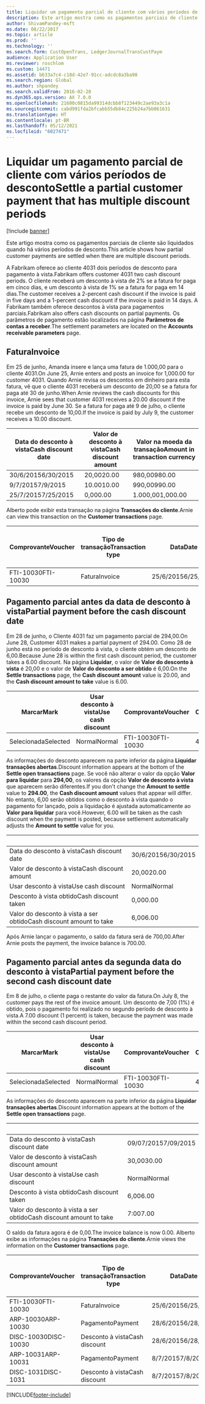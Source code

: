 ```yaml
---
title: Liquidar um pagamento parcial de cliente com vários períodos de desconto
description: Este artigo mostra como os pagamentos parciais de cliente são liquidados quando há vários períodos de desconto.
author: ShivamPandey-msft
ms.date: 08/22/2017
ms.topic: article
ms.prod: ''
ms.technology: ''
ms.search.form: CustOpenTrans, LedgerJournalTransCustPaym
audience: Application User
ms.reviewer: roschlom
ms.custom: 14471
ms.assetid: b633a7c4-c18d-42e7-91cc-adcdc8a3ba98
ms.search.region: Global
ms.author: shpandey
ms.search.validFrom: 2016-02-28
ms.dyn365.ops.version: AX 7.0.0
ms.openlocfilehash: 21600c0815da99314dcbb8f123449c2ae93a3c1a
ms.sourcegitcommit: cabd991fda2bfcabb55db84c225b24a7bb061631
ms.translationtype: HT
ms.contentlocale: pt-BR
ms.lasthandoff: 05/12/2021
ms.locfileid: "6027471"
---
```

# <a name="settle-a-partial-customer-payment-that-has-multiple-discount-periods"></a><span data-ttu-id="ec6c0-103">Liquidar um pagamento parcial de cliente com vários períodos de desconto</span><span class="sxs-lookup"><span data-stu-id="ec6c0-103">Settle a partial customer payment that has multiple discount periods</span></span>

[!include [banner](../includes/banner.md)]

<span data-ttu-id="ec6c0-104">Este artigo mostra como os pagamentos parciais de cliente são liquidados quando há vários períodos de desconto.</span><span class="sxs-lookup"><span data-stu-id="ec6c0-104">This article shows how partial customer payments are settled when there are multiple discount periods.</span></span>

<span data-ttu-id="ec6c0-105">A Fabrikam oferece ao cliente 4031 dois períodos de desconto para pagamento à vista.</span><span class="sxs-lookup"><span data-stu-id="ec6c0-105">Fabrikam offers customer 4031 two cash discount periods.</span></span> <span data-ttu-id="ec6c0-106">O cliente receberá um desconto à vista de 2% se a fatura for paga em cinco dias, e um desconto à vista de 1% se a fatura for paga em 14 dias.</span><span class="sxs-lookup"><span data-stu-id="ec6c0-106">The customer receives a 2-percent cash discount if the invoice is paid in five days and a 1-percent cash discount if the invoice is paid in 14 days.</span></span> <span data-ttu-id="ec6c0-107">A Fabrikam também oferece descontos à vista para pagamentos parciais.</span><span class="sxs-lookup"><span data-stu-id="ec6c0-107">Fabrikam also offers cash discounts on partial payments.</span></span> <span data-ttu-id="ec6c0-108">Os parâmetros de pagamento estão localizados na página **Parâmetros de contas a receber**.</span><span class="sxs-lookup"><span data-stu-id="ec6c0-108">The settlement parameters are located on the **Accounts receivable parameters** page.</span></span>

## <a name="invoice"></a><span data-ttu-id="ec6c0-109">Fatura</span><span class="sxs-lookup"><span data-stu-id="ec6c0-109">Invoice</span></span>
<span data-ttu-id="ec6c0-110">Em 25 de junho, Amanda insere e lança uma fatura de 1.000,00 para o cliente 4031.</span><span class="sxs-lookup"><span data-stu-id="ec6c0-110">On June 25, Arnie enters and posts an invoice for 1,000.00 for customer 4031.</span></span> <span data-ttu-id="ec6c0-111">Quando Arnie revisa os descontos em dinheiro para esta fatura, vê que o cliente 4031 receberá um desconto de 20,00 se a fatura for paga até 30 de junho.</span><span class="sxs-lookup"><span data-stu-id="ec6c0-111">When Arnie reviews the cash discounts for this invoice, Arnie sees that customer 4031 receives a 20.00 discount if the invoice is paid by June 30.</span></span> <span data-ttu-id="ec6c0-112">Se a fatura for paga até 9 de julho, o cliente recebe um desconto de 10,00.</span><span class="sxs-lookup"><span data-stu-id="ec6c0-112">If the invoice is paid by July 9, the customer receives a 10.00 discount.</span></span>

| <span data-ttu-id="ec6c0-113">Data do desconto à vista</span><span class="sxs-lookup"><span data-stu-id="ec6c0-113">Cash discount date</span></span> | <span data-ttu-id="ec6c0-114">Valor de desconto à vista</span><span class="sxs-lookup"><span data-stu-id="ec6c0-114">Cash discount amount</span></span> | <span data-ttu-id="ec6c0-115">Valor na moeda da transação</span><span class="sxs-lookup"><span data-stu-id="ec6c0-115">Amount in transaction currency</span></span> |
|--------------------|----------------------|--------------------------------|
| <span data-ttu-id="ec6c0-116">30/6/2015</span><span class="sxs-lookup"><span data-stu-id="ec6c0-116">6/30/2015</span></span>          | <span data-ttu-id="ec6c0-117">20,00</span><span class="sxs-lookup"><span data-stu-id="ec6c0-117">20.00</span></span>                | <span data-ttu-id="ec6c0-118">980,00</span><span class="sxs-lookup"><span data-stu-id="ec6c0-118">980.00</span></span>                         |
| <span data-ttu-id="ec6c0-119">9/7/2015</span><span class="sxs-lookup"><span data-stu-id="ec6c0-119">7/9/2015</span></span>           | <span data-ttu-id="ec6c0-120">10.00</span><span class="sxs-lookup"><span data-stu-id="ec6c0-120">10.00</span></span>                | <span data-ttu-id="ec6c0-121">990,00</span><span class="sxs-lookup"><span data-stu-id="ec6c0-121">990.00</span></span>                         |
| <span data-ttu-id="ec6c0-122">25/7/2015</span><span class="sxs-lookup"><span data-stu-id="ec6c0-122">7/25/2015</span></span>          | <span data-ttu-id="ec6c0-123">0,00</span><span class="sxs-lookup"><span data-stu-id="ec6c0-123">0.00</span></span>                 | <span data-ttu-id="ec6c0-124">1.000,00</span><span class="sxs-lookup"><span data-stu-id="ec6c0-124">1,000.00</span></span>                       |

<span data-ttu-id="ec6c0-125">Alberto pode exibir esta transação na página **Transações do cliente**.</span><span class="sxs-lookup"><span data-stu-id="ec6c0-125">Arnie can view this transaction on the **Customer transactions** page.</span></span>

| <span data-ttu-id="ec6c0-126">Comprovante</span><span class="sxs-lookup"><span data-stu-id="ec6c0-126">Voucher</span></span>   | <span data-ttu-id="ec6c0-127">Tipo de transação</span><span class="sxs-lookup"><span data-stu-id="ec6c0-127">Transaction type</span></span> | <span data-ttu-id="ec6c0-128">Data</span><span class="sxs-lookup"><span data-stu-id="ec6c0-128">Date</span></span>      | <span data-ttu-id="ec6c0-129">Fatura</span><span class="sxs-lookup"><span data-stu-id="ec6c0-129">Invoice</span></span> | <span data-ttu-id="ec6c0-130">Valor em débito na moeda da transação</span><span class="sxs-lookup"><span data-stu-id="ec6c0-130">Amount in transaction currency debit</span></span> | <span data-ttu-id="ec6c0-131">Valor em crédito na moeda da transação</span><span class="sxs-lookup"><span data-stu-id="ec6c0-131">Amount in transaction currency credit</span></span> | <span data-ttu-id="ec6c0-132">Saldo</span><span class="sxs-lookup"><span data-stu-id="ec6c0-132">Balance</span></span>  | <span data-ttu-id="ec6c0-133">Moeda</span><span class="sxs-lookup"><span data-stu-id="ec6c0-133">Currency</span></span> |
|-----------|------------------|-----------|---------|--------------------------------------|---------------------------------------|----------|----------|
| <span data-ttu-id="ec6c0-134">FTI-10030</span><span class="sxs-lookup"><span data-stu-id="ec6c0-134">FTI-10030</span></span> | <span data-ttu-id="ec6c0-135">Fatura</span><span class="sxs-lookup"><span data-stu-id="ec6c0-135">Invoice</span></span>          | <span data-ttu-id="ec6c0-136">25/6/2015</span><span class="sxs-lookup"><span data-stu-id="ec6c0-136">6/25/2015</span></span> | <span data-ttu-id="ec6c0-137">10030</span><span class="sxs-lookup"><span data-stu-id="ec6c0-137">10030</span></span>   | <span data-ttu-id="ec6c0-138">1.000,00</span><span class="sxs-lookup"><span data-stu-id="ec6c0-138">1,000.00</span></span>                             |                                       | <span data-ttu-id="ec6c0-139">1.000,00</span><span class="sxs-lookup"><span data-stu-id="ec6c0-139">1,000.00</span></span> | <span data-ttu-id="ec6c0-140">USD</span><span class="sxs-lookup"><span data-stu-id="ec6c0-140">USD</span></span>      |

## <a name="partial-payment-before-the-cash-discount-date"></a><span data-ttu-id="ec6c0-141">Pagamento parcial antes da data de desconto à vista</span><span class="sxs-lookup"><span data-stu-id="ec6c0-141">Partial payment before the cash discount date</span></span>
<span data-ttu-id="ec6c0-142">Em 28 de junho, o Cliente 4031 faz um pagamento parcial de 294,00.</span><span class="sxs-lookup"><span data-stu-id="ec6c0-142">On June 28, Customer 4031 makes a partial payment of 294.00.</span></span> <span data-ttu-id="ec6c0-143">Como 28 de junho está no período de desconto à vista, o cliente obtém um desconto de 6,00.</span><span class="sxs-lookup"><span data-stu-id="ec6c0-143">Because June 28 is within the first cash discount period, the customer takes a 6.00 discount.</span></span> <span data-ttu-id="ec6c0-144">Na página **Liquidar**, o valor de **Valor do desconto à vista** é 20,00 e o valor de **Valor do desconto a ser obtido** é 6,00.</span><span class="sxs-lookup"><span data-stu-id="ec6c0-144">On the **Settle transactions** page, the **Cash discount amount** value is 20.00, and the **Cash discount amount to take** value is 6.00.</span></span>

| <span data-ttu-id="ec6c0-145">Marcar</span><span class="sxs-lookup"><span data-stu-id="ec6c0-145">Mark</span></span>     | <span data-ttu-id="ec6c0-146">Usar desconto à vista</span><span class="sxs-lookup"><span data-stu-id="ec6c0-146">Use cash discount</span></span> | <span data-ttu-id="ec6c0-147">Comprovante</span><span class="sxs-lookup"><span data-stu-id="ec6c0-147">Voucher</span></span>   | <span data-ttu-id="ec6c0-148">Conta</span><span class="sxs-lookup"><span data-stu-id="ec6c0-148">Account</span></span> | <span data-ttu-id="ec6c0-149">Data</span><span class="sxs-lookup"><span data-stu-id="ec6c0-149">Date</span></span>      | <span data-ttu-id="ec6c0-150">Data de conclusão</span><span class="sxs-lookup"><span data-stu-id="ec6c0-150">Due date</span></span>  | <span data-ttu-id="ec6c0-151">Fatura</span><span class="sxs-lookup"><span data-stu-id="ec6c0-151">Invoice</span></span> | <span data-ttu-id="ec6c0-152">Valor na moeda da transação</span><span class="sxs-lookup"><span data-stu-id="ec6c0-152">Amount in transaction currency</span></span> | <span data-ttu-id="ec6c0-153">Moeda</span><span class="sxs-lookup"><span data-stu-id="ec6c0-153">Currency</span></span> | <span data-ttu-id="ec6c0-154">Valor para liquidar</span><span class="sxs-lookup"><span data-stu-id="ec6c0-154">Amount to settle</span></span> |
|----------|-------------------|-----------|---------|-----------|-----------|---------|--------------------------------|----------|------------------|
| <span data-ttu-id="ec6c0-155">Selecionada</span><span class="sxs-lookup"><span data-stu-id="ec6c0-155">Selected</span></span> | <span data-ttu-id="ec6c0-156">Normal</span><span class="sxs-lookup"><span data-stu-id="ec6c0-156">Normal</span></span>            | <span data-ttu-id="ec6c0-157">FTI-10030</span><span class="sxs-lookup"><span data-stu-id="ec6c0-157">FTI-10030</span></span> | <span data-ttu-id="ec6c0-158">4031</span><span class="sxs-lookup"><span data-stu-id="ec6c0-158">4031</span></span>    | <span data-ttu-id="ec6c0-159">25/6/2015</span><span class="sxs-lookup"><span data-stu-id="ec6c0-159">6/25/2015</span></span> | <span data-ttu-id="ec6c0-160">25/7/2015</span><span class="sxs-lookup"><span data-stu-id="ec6c0-160">7/25/2015</span></span> | <span data-ttu-id="ec6c0-161">10030</span><span class="sxs-lookup"><span data-stu-id="ec6c0-161">10030</span></span>   | <span data-ttu-id="ec6c0-162">1.000,00</span><span class="sxs-lookup"><span data-stu-id="ec6c0-162">1,000.00</span></span>                       | <span data-ttu-id="ec6c0-163">USD</span><span class="sxs-lookup"><span data-stu-id="ec6c0-163">USD</span></span>      | <span data-ttu-id="ec6c0-164">294,00</span><span class="sxs-lookup"><span data-stu-id="ec6c0-164">294.00</span></span>           |

<span data-ttu-id="ec6c0-165">As informações do desconto aparecem na parte inferior da página **Liquidar transações abertas**.</span><span class="sxs-lookup"><span data-stu-id="ec6c0-165">Discount information appears at the bottom of the **Settle open transactions** page.</span></span> <span data-ttu-id="ec6c0-166">Se você não alterar o valor da opção **Valor para liquidar** para **294,00**, os valores da opção **Valor de desconto à vista** que aparecem serão diferentes.</span><span class="sxs-lookup"><span data-stu-id="ec6c0-166">If you don't change the **Amount to settle** value to **294.00**, the **Cash discount amount** values that appear will differ.</span></span> <span data-ttu-id="ec6c0-167">No entanto, 6,00 serão obtidos como o desconto à vista quando o pagamento for lançado, pois a liquidação é ajustada automaticamente ao **Valor para liquidar** para você.</span><span class="sxs-lookup"><span data-stu-id="ec6c0-167">However, 6.00 will be taken as the cash discount when the payment is posted, because settlement automatically adjusts the **Amount to settle** value for you.</span></span>

| &nbsp;                       | &nbsp;    |
|------------------------------|-----------|
| <span data-ttu-id="ec6c0-168">Data do desconto à vista</span><span class="sxs-lookup"><span data-stu-id="ec6c0-168">Cash discount date</span></span>           | <span data-ttu-id="ec6c0-169">30/6/2015</span><span class="sxs-lookup"><span data-stu-id="ec6c0-169">6/30/2015</span></span> |
| <span data-ttu-id="ec6c0-170">Valor de desconto à vista</span><span class="sxs-lookup"><span data-stu-id="ec6c0-170">Cash discount amount</span></span>         | <span data-ttu-id="ec6c0-171">20,00</span><span class="sxs-lookup"><span data-stu-id="ec6c0-171">20.00</span></span>     |
| <span data-ttu-id="ec6c0-172">Usar desconto à vista</span><span class="sxs-lookup"><span data-stu-id="ec6c0-172">Use cash discount</span></span>            | <span data-ttu-id="ec6c0-173">Normal</span><span class="sxs-lookup"><span data-stu-id="ec6c0-173">Normal</span></span>    |
| <span data-ttu-id="ec6c0-174">Desconto à vista obtido</span><span class="sxs-lookup"><span data-stu-id="ec6c0-174">Cash discount taken</span></span>          | <span data-ttu-id="ec6c0-175">0,00</span><span class="sxs-lookup"><span data-stu-id="ec6c0-175">0.00</span></span>      |
| <span data-ttu-id="ec6c0-176">Valor do desconto à vista a ser obtido</span><span class="sxs-lookup"><span data-stu-id="ec6c0-176">Cash discount amount to take</span></span> | <span data-ttu-id="ec6c0-177">6,00</span><span class="sxs-lookup"><span data-stu-id="ec6c0-177">6.00</span></span>      |

<span data-ttu-id="ec6c0-178">Após Arnie lançar o pagamento, o saldo da fatura será de 700,00.</span><span class="sxs-lookup"><span data-stu-id="ec6c0-178">After Arnie posts the payment, the invoice balance is 700.00.</span></span>

## <a name="partial-payment-before-the-second-cash-discount-date"></a><span data-ttu-id="ec6c0-179">Pagamento parcial antes da segunda data do desconto à vista</span><span class="sxs-lookup"><span data-stu-id="ec6c0-179">Partial payment before the second cash discount date</span></span>
<span data-ttu-id="ec6c0-180">Em 8 de julho, o cliente paga o restante do valor da fatura.</span><span class="sxs-lookup"><span data-stu-id="ec6c0-180">On July 8, the customer pays the rest of the invoice amount.</span></span> <span data-ttu-id="ec6c0-181">Um desconto de 7,00 (1%) é obtido, pois o pagamento foi realizado no segundo período de desconto à vista.</span><span class="sxs-lookup"><span data-stu-id="ec6c0-181">A 7.00 discount (1 percent) is taken, because the payment was made within the second cash discount period.</span></span>

| <span data-ttu-id="ec6c0-182">Marcar</span><span class="sxs-lookup"><span data-stu-id="ec6c0-182">Mark</span></span>     | <span data-ttu-id="ec6c0-183">Usar desconto à vista</span><span class="sxs-lookup"><span data-stu-id="ec6c0-183">Use cash discount</span></span> | <span data-ttu-id="ec6c0-184">Comprovante</span><span class="sxs-lookup"><span data-stu-id="ec6c0-184">Voucher</span></span>   | <span data-ttu-id="ec6c0-185">Conta</span><span class="sxs-lookup"><span data-stu-id="ec6c0-185">Account</span></span> | <span data-ttu-id="ec6c0-186">Data</span><span class="sxs-lookup"><span data-stu-id="ec6c0-186">Date</span></span>      | <span data-ttu-id="ec6c0-187">Data de conclusão</span><span class="sxs-lookup"><span data-stu-id="ec6c0-187">Due date</span></span>  | <span data-ttu-id="ec6c0-188">Fatura</span><span class="sxs-lookup"><span data-stu-id="ec6c0-188">Invoice</span></span> | <span data-ttu-id="ec6c0-189">Valor em débito na moeda da transação</span><span class="sxs-lookup"><span data-stu-id="ec6c0-189">Amount in transaction currency debit</span></span> | <span data-ttu-id="ec6c0-190">Valor em crédito na moeda da transação</span><span class="sxs-lookup"><span data-stu-id="ec6c0-190">Amount in transaction currency credit</span></span> | <span data-ttu-id="ec6c0-191">Moeda</span><span class="sxs-lookup"><span data-stu-id="ec6c0-191">Currency</span></span> | <span data-ttu-id="ec6c0-192">Valor para liquidar</span><span class="sxs-lookup"><span data-stu-id="ec6c0-192">Amount to settle</span></span> |
|----------|-------------------|-----------|---------|-----------|-----------|---------|--------------------------------------|---------------------------------------|----------|------------------|
| <span data-ttu-id="ec6c0-193">Selecionada</span><span class="sxs-lookup"><span data-stu-id="ec6c0-193">Selected</span></span> | <span data-ttu-id="ec6c0-194">Normal</span><span class="sxs-lookup"><span data-stu-id="ec6c0-194">Normal</span></span>            | <span data-ttu-id="ec6c0-195">FTI-10030</span><span class="sxs-lookup"><span data-stu-id="ec6c0-195">FTI-10030</span></span> | <span data-ttu-id="ec6c0-196">4031</span><span class="sxs-lookup"><span data-stu-id="ec6c0-196">4031</span></span>    | <span data-ttu-id="ec6c0-197">25/6/2015</span><span class="sxs-lookup"><span data-stu-id="ec6c0-197">6/25/2015</span></span> | <span data-ttu-id="ec6c0-198">25/7/2015</span><span class="sxs-lookup"><span data-stu-id="ec6c0-198">7/25/2015</span></span> | <span data-ttu-id="ec6c0-199">10030</span><span class="sxs-lookup"><span data-stu-id="ec6c0-199">10030</span></span>   | <span data-ttu-id="ec6c0-200">700.00</span><span class="sxs-lookup"><span data-stu-id="ec6c0-200">700.00</span></span>                               |                                       | <span data-ttu-id="ec6c0-201">USD</span><span class="sxs-lookup"><span data-stu-id="ec6c0-201">USD</span></span>      | <span data-ttu-id="ec6c0-202">693.00</span><span class="sxs-lookup"><span data-stu-id="ec6c0-202">693.00</span></span>           |

<span data-ttu-id="ec6c0-203">As informações do desconto aparecem na parte inferior da página **Liquidar transações abertas**.</span><span class="sxs-lookup"><span data-stu-id="ec6c0-203">Discount information appears at the bottom of the **Settle open transactions** page.</span></span>

| &nbsp;                       | &nbsp;    |
|------------------------------|-----------|
| <span data-ttu-id="ec6c0-204">Data do desconto à vista</span><span class="sxs-lookup"><span data-stu-id="ec6c0-204">Cash discount date</span></span>           | <span data-ttu-id="ec6c0-205">09/07/2015</span><span class="sxs-lookup"><span data-stu-id="ec6c0-205">7/09/2015</span></span> |
| <span data-ttu-id="ec6c0-206">Valor de desconto à vista</span><span class="sxs-lookup"><span data-stu-id="ec6c0-206">Cash discount amount</span></span>         | <span data-ttu-id="ec6c0-207">30,00</span><span class="sxs-lookup"><span data-stu-id="ec6c0-207">30.00</span></span>     |
| <span data-ttu-id="ec6c0-208">Usar desconto à vista</span><span class="sxs-lookup"><span data-stu-id="ec6c0-208">Use cash discount</span></span>            | <span data-ttu-id="ec6c0-209">Normal</span><span class="sxs-lookup"><span data-stu-id="ec6c0-209">Normal</span></span>    |
| <span data-ttu-id="ec6c0-210">Desconto à vista obtido</span><span class="sxs-lookup"><span data-stu-id="ec6c0-210">Cash discount taken</span></span>          | <span data-ttu-id="ec6c0-211">6,00</span><span class="sxs-lookup"><span data-stu-id="ec6c0-211">6.00</span></span>      |
| <span data-ttu-id="ec6c0-212">Valor do desconto à vista a ser obtido</span><span class="sxs-lookup"><span data-stu-id="ec6c0-212">Cash discount amount to take</span></span> | <span data-ttu-id="ec6c0-213">7:00</span><span class="sxs-lookup"><span data-stu-id="ec6c0-213">7.00</span></span>      |

<span data-ttu-id="ec6c0-214">O saldo da fatura agora é de 0,00.</span><span class="sxs-lookup"><span data-stu-id="ec6c0-214">The invoice balance is now 0.00.</span></span> <span data-ttu-id="ec6c0-215">Alberto exibe as informações na página **Transações do cliente**.</span><span class="sxs-lookup"><span data-stu-id="ec6c0-215">Arnie views the information on the **Customer transactions** page.</span></span>

| <span data-ttu-id="ec6c0-216">Comprovante</span><span class="sxs-lookup"><span data-stu-id="ec6c0-216">Voucher</span></span>    | <span data-ttu-id="ec6c0-217">Tipo de transação</span><span class="sxs-lookup"><span data-stu-id="ec6c0-217">Transaction type</span></span> | <span data-ttu-id="ec6c0-218">Data</span><span class="sxs-lookup"><span data-stu-id="ec6c0-218">Date</span></span>      | <span data-ttu-id="ec6c0-219">Fatura</span><span class="sxs-lookup"><span data-stu-id="ec6c0-219">Invoice</span></span> | <span data-ttu-id="ec6c0-220">Valor em débito na moeda da transação</span><span class="sxs-lookup"><span data-stu-id="ec6c0-220">Amount in transaction currency debit</span></span> | <span data-ttu-id="ec6c0-221">Valor em crédito na moeda da transação</span><span class="sxs-lookup"><span data-stu-id="ec6c0-221">Amount in transaction currency credit</span></span> | <span data-ttu-id="ec6c0-222">Saldo</span><span class="sxs-lookup"><span data-stu-id="ec6c0-222">Balance</span></span> | <span data-ttu-id="ec6c0-223">Moeda</span><span class="sxs-lookup"><span data-stu-id="ec6c0-223">Currency</span></span> |
|------------|------------------|-----------|---------|--------------------------------------|---------------------------------------|---------|----------|
| <span data-ttu-id="ec6c0-224">FTI-10030</span><span class="sxs-lookup"><span data-stu-id="ec6c0-224">FTI-10030</span></span>  | <span data-ttu-id="ec6c0-225">Fatura</span><span class="sxs-lookup"><span data-stu-id="ec6c0-225">Invoice</span></span>          | <span data-ttu-id="ec6c0-226">25/6/2015</span><span class="sxs-lookup"><span data-stu-id="ec6c0-226">6/25/2015</span></span> | <span data-ttu-id="ec6c0-227">10030</span><span class="sxs-lookup"><span data-stu-id="ec6c0-227">10030</span></span>   | <span data-ttu-id="ec6c0-228">1.000,00</span><span class="sxs-lookup"><span data-stu-id="ec6c0-228">1,000.00</span></span>                             |                                       | <span data-ttu-id="ec6c0-229">0,00</span><span class="sxs-lookup"><span data-stu-id="ec6c0-229">0.00</span></span>    | <span data-ttu-id="ec6c0-230">USD</span><span class="sxs-lookup"><span data-stu-id="ec6c0-230">USD</span></span>      |
| <span data-ttu-id="ec6c0-231">ARP-10030</span><span class="sxs-lookup"><span data-stu-id="ec6c0-231">ARP-10030</span></span>  |  <span data-ttu-id="ec6c0-232">Pagamento</span><span class="sxs-lookup"><span data-stu-id="ec6c0-232">Payment</span></span>         | <span data-ttu-id="ec6c0-233">28/6/2015</span><span class="sxs-lookup"><span data-stu-id="ec6c0-233">6/28/2015</span></span> |         |                                      | <span data-ttu-id="ec6c0-234">294,00</span><span class="sxs-lookup"><span data-stu-id="ec6c0-234">294.00</span></span>                                | <span data-ttu-id="ec6c0-235">0,00</span><span class="sxs-lookup"><span data-stu-id="ec6c0-235">0.00</span></span>    | <span data-ttu-id="ec6c0-236">USD</span><span class="sxs-lookup"><span data-stu-id="ec6c0-236">USD</span></span>      |
| <span data-ttu-id="ec6c0-237">DISC-10030</span><span class="sxs-lookup"><span data-stu-id="ec6c0-237">DISC-10030</span></span> |  <span data-ttu-id="ec6c0-238">Desconto à vista</span><span class="sxs-lookup"><span data-stu-id="ec6c0-238">Cash discount</span></span>   | <span data-ttu-id="ec6c0-239">28/6/2015</span><span class="sxs-lookup"><span data-stu-id="ec6c0-239">6/28/2015</span></span> |         |                                      | <span data-ttu-id="ec6c0-240">6,00</span><span class="sxs-lookup"><span data-stu-id="ec6c0-240">6.00</span></span>                                  | <span data-ttu-id="ec6c0-241">0,00</span><span class="sxs-lookup"><span data-stu-id="ec6c0-241">0.00</span></span>    | <span data-ttu-id="ec6c0-242">USD</span><span class="sxs-lookup"><span data-stu-id="ec6c0-242">USD</span></span>      |
| <span data-ttu-id="ec6c0-243">ARP-10031</span><span class="sxs-lookup"><span data-stu-id="ec6c0-243">ARP-10031</span></span>  |  <span data-ttu-id="ec6c0-244">Pagamento</span><span class="sxs-lookup"><span data-stu-id="ec6c0-244">Payment</span></span>         | <span data-ttu-id="ec6c0-245">8/7/2015</span><span class="sxs-lookup"><span data-stu-id="ec6c0-245">7/8/2015</span></span>  |         |                                      | <span data-ttu-id="ec6c0-246">693.00</span><span class="sxs-lookup"><span data-stu-id="ec6c0-246">693.00</span></span>                                | <span data-ttu-id="ec6c0-247">0,00</span><span class="sxs-lookup"><span data-stu-id="ec6c0-247">0.00</span></span>    | <span data-ttu-id="ec6c0-248">USD</span><span class="sxs-lookup"><span data-stu-id="ec6c0-248">USD</span></span>      |
| <span data-ttu-id="ec6c0-249">DISC-1031</span><span class="sxs-lookup"><span data-stu-id="ec6c0-249">DISC-1031</span></span>  |  <span data-ttu-id="ec6c0-250">Desconto à vista</span><span class="sxs-lookup"><span data-stu-id="ec6c0-250">Cash discount</span></span>   | <span data-ttu-id="ec6c0-251">8/7/2015</span><span class="sxs-lookup"><span data-stu-id="ec6c0-251">7/8/2015</span></span>  |         |                                      | <span data-ttu-id="ec6c0-252">7:00</span><span class="sxs-lookup"><span data-stu-id="ec6c0-252">7.00</span></span>                                  | <span data-ttu-id="ec6c0-253">0,00</span><span class="sxs-lookup"><span data-stu-id="ec6c0-253">0.00</span></span>    | <span data-ttu-id="ec6c0-254">USD</span><span class="sxs-lookup"><span data-stu-id="ec6c0-254">USD</span></span>      |







[!INCLUDE[footer-include](../../includes/footer-banner.md)]